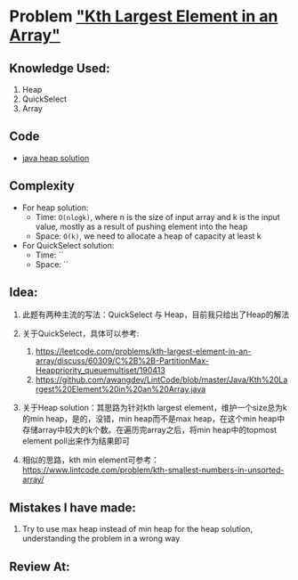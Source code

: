 # Problem  ["Kth Largest Element in an Array"](https://leetcode.com/problems/kth-largest-element-in-an-array/description/)

## Knowledge Used:
1.  Heap
2.  QuickSelect
3.  Array

## Code
-   [java heap solution]("./HeapSolution.java")

## Complexity
-   For heap solution:
    -   Time: `O(nlogk)`, where n is the size of input array and k is the input value, mostly as a result of pushing element into the heap
    -   Space: `O(k)`, we need to allocate a heap of capacity at least k
-   For QuickSelect solution:
    -   Time: ``
    -   Space: ``

## Idea:
1.  此题有两种主流的写法：QuickSelect 与 Heap，目前我只给出了Heap的解法
2.  关于QuickSelect，具体可以参考:
    1.  <https://leetcode.com/problems/kth-largest-element-in-an-array/discuss/60309/C%2B%2B-PartitionMax-Heappriority_queuemultiset/190413>
    2.  <https://github.com/awangdev/LintCode/blob/master/Java/Kth%20Largest%20Element%20in%20an%20Array.java>

3.  关于Heap solution：其思路为针对kth largest element，维护一个size总为k的min heap，是的，没错，min heap而不是max heap，在这个min heap中存储array中较大的k个数。在遍历完array之后，将min heap中的topmost element poll出来作为结果即可
4.  相似的思路，kth min element可参考：<https://www.lintcode.com/problem/kth-smallest-numbers-in-unsorted-array/>

## Mistakes I have made:
1.  Try to use max heap instead of min heap for the heap solution, understanding the problem in a wrong way

## Review At:
